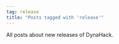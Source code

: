 ```yaml
---
tag: release
title: "Posts tagged with 'release'"
---
```

All posts about new releases of DynaHack.
